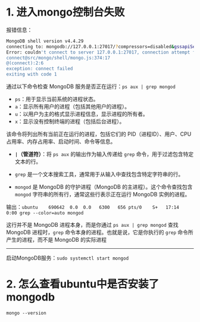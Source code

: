 # 1. 进入mongo控制台失败

报错信息：

```bash
MongoDB shell version v4.4.29
connecting to: mongodb://127.0.0.1:27017/?compressors=disabled&gssapiServiceName=mongodb
Error: couldn't connect to server 127.0.0.1:27017, connection attempt failed: SocketException: Error connecting to 127.0.0.1:27017 :: caused by :: Connection refused :
connect@src/mongo/shell/mongo.js:374:17
@(connect):2:6
exception: connect failed
exiting with code 1
```

通过以下命令检查 MongoDB 服务是否正在运行：`ps aux | grep mongod`

- `ps`：用于显示当前系统的进程状态。
- `a`：显示所有用户的进程（包括其他用户的进程）。
- `u`：以用户为主的格式显示进程信息，显示进程的所有者。
- `x`：显示没有控制终端的进程（包括后台进程）。

该命令将列出所有当前正在运行的进程，包括它们的 PID（进程ID）、用户、CPU 占用率、内存占用率、启动时间、命令等信息。

- **`|`（管道符）**：将 `ps aux` 的输出作为输入传递给 `grep` 命令，用于过滤包含特定文本的行。

- `grep` 是一个文本搜索工具，通常用于从输入中查找包含特定字符串的行。
- `mongod` 是 MongoDB 的守护进程（MongoDB 的主进程）。这个命令查找包含 `mongod` 字符串的所有行，通常这些行表示正在运行 MongoDB 实例的进程。

输出：`ubuntu    690642  0.0  0.0   6300   656 pts/0    S+   17:14   0:00 grep --color=auto mongod`

这行并不是 MongoDB 进程本身，而是你通过 `ps aux | grep mongod` 查找 MongoDB 进程时，`grep` 命令本身的进程。也就是说，它是你执行的 `grep` 命令所产生的进程，而不是 MongoDB 的实际进程

------

启动MongoDB服务：`sudo systemctl start mongod`

# 2. 怎么查看ubuntu中是否安装了mongodb

`mongo --version`